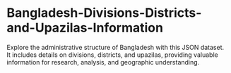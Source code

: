 # Bangladesh-Divisions-Districts-and-Upazilas-Information
Explore the administrative structure of Bangladesh with this JSON dataset. It includes details on divisions, districts, and upazilas, providing valuable information for research, analysis, and geographic understanding.
